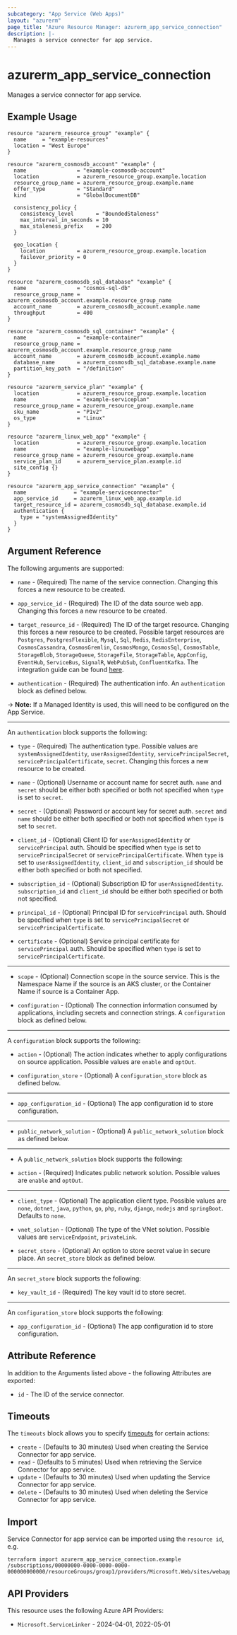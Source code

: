 ```yaml
---
subcategory: "App Service (Web Apps)"
layout: "azurerm"
page_title: "Azure Resource Manager: azurerm_app_service_connection"
description: |-
  Manages a service connector for app service.
---
```


# azurerm_app_service_connection

Manages a service connector for app service.

## Example Usage

```hcl
resource "azurerm_resource_group" "example" {
  name     = "example-resources"
  location = "West Europe"
}

resource "azurerm_cosmosdb_account" "example" {
  name                = "example-cosmosdb-account"
  location            = azurerm_resource_group.example.location
  resource_group_name = azurerm_resource_group.example.name
  offer_type          = "Standard"
  kind                = "GlobalDocumentDB"

  consistency_policy {
    consistency_level       = "BoundedStaleness"
    max_interval_in_seconds = 10
    max_staleness_prefix    = 200
  }

  geo_location {
    location          = azurerm_resource_group.example.location
    failover_priority = 0
  }
}

resource "azurerm_cosmosdb_sql_database" "example" {
  name                = "cosmos-sql-db"
  resource_group_name = azurerm_cosmosdb_account.example.resource_group_name
  account_name        = azurerm_cosmosdb_account.example.name
  throughput          = 400
}

resource "azurerm_cosmosdb_sql_container" "example" {
  name                = "example-container"
  resource_group_name = azurerm_cosmosdb_account.example.resource_group_name
  account_name        = azurerm_cosmosdb_account.example.name
  database_name       = azurerm_cosmosdb_sql_database.example.name
  partition_key_path  = "/definition"
}

resource "azurerm_service_plan" "example" {
  location            = azurerm_resource_group.example.location
  name                = "example-serviceplan"
  resource_group_name = azurerm_resource_group.example.name
  sku_name            = "P1v2"
  os_type             = "Linux"
}

resource "azurerm_linux_web_app" "example" {
  location            = azurerm_resource_group.example.location
  name                = "example-linuxwebapp"
  resource_group_name = azurerm_resource_group.example.name
  service_plan_id     = azurerm_service_plan.example.id
  site_config {}
}

resource "azurerm_app_service_connection" "example" {
  name               = "example-serviceconnector"
  app_service_id     = azurerm_linux_web_app.example.id
  target_resource_id = azurerm_cosmosdb_sql_database.example.id
  authentication {
    type = "systemAssignedIdentity"
  }
}
```

## Argument Reference

The following arguments are supported:

* `name` - (Required) The name of the service connection. Changing this forces a new resource to be created.

* `app_service_id` - (Required) The ID of the data source web app. Changing this forces a new resource to be created.

* `target_resource_id` - (Required) The ID of the target resource. Changing this forces a new resource to be created. Possible target resources are `Postgres`, `PostgresFlexible`, `Mysql`, `Sql`, `Redis`, `RedisEnterprise`, `CosmosCassandra`, `CosmosGremlin`, `CosmosMongo`, `CosmosSql`, `CosmosTable`, `StorageBlob`, `StorageQueue`, `StorageFile`, `StorageTable`, `AppConfig`, `EventHub`, `ServiceBus`, `SignalR`, `WebPubSub`, `ConfluentKafka`. The integration guide can be found [here](https://learn.microsoft.com/en-us/azure/service-connector/how-to-integrate-postgres).

* `authentication` - (Required) The authentication info. An `authentication` block as defined below.

-> **Note:** If a Managed Identity is used, this will need to be configured on the App Service.

---

An `authentication` block supports the following:

* `type` - (Required) The authentication type. Possible values are `systemAssignedIdentity`, `userAssignedIdentity`, `servicePrincipalSecret`, `servicePrincipalCertificate`, `secret`. Changing this forces a new resource to be created.

* `name` - (Optional) Username or account name for secret auth. `name` and `secret` should be either both specified or both not specified when `type` is set to `secret`.

* `secret` - (Optional) Password or account key for secret auth. `secret` and `name` should be either both specified or both not specified when `type` is set to `secret`.

* `client_id` - (Optional) Client ID for `userAssignedIdentity` or `servicePrincipal` auth. Should be specified when `type` is set to `servicePrincipalSecret` or `servicePrincipalCertificate`. When `type` is set to `userAssignedIdentity`, `client_id` and `subscription_id` should be either both specified or both not specified.

* `subscription_id` - (Optional) Subscription ID for `userAssignedIdentity`. `subscription_id` and `client_id` should be either both specified or both not specified.

* `principal_id` - (Optional) Principal ID for `servicePrincipal` auth. Should be specified when `type` is set to `servicePrincipalSecret` or `servicePrincipalCertificate`.

* `certificate` - (Optional) Service principal certificate for `servicePrincipal` auth. Should be specified when `type` is set to `servicePrincipalCertificate`.

---

* `scope` - (Optional) Connection scope in the source service. This is the Namespace Name if the source is an AKS cluster, or the Container Name if source is a Container App.

* `configuration` - (Optional) The connection information consumed by applications, including secrets and connection strings. A `configuration` block as defined below.

---

A `configuration` block supports the following:

* `action` - (Optional) The action indicates whether to apply configurations on source application. Possible values are `enable` and `optOut`.

* `configuration_store` - (Optional) A `configuration_store` block as defined below.

---

* `app_configuration_id` - (Optional) The app configuration id to store configuration.

---

* `public_network_solution` - (Optional) A `public_network_solution` block as defined below.

---

* A `public_network_solution` block supports the following:

* `action` - (Required) Indicates public network solution. Possible values are `enable` and `optOut`.

---

* `client_type` - (Optional) The application client type. Possible values are `none`, `dotnet`, `java`, `python`, `go`, `php`, `ruby`, `django`, `nodejs` and `springBoot`. Defaults to `none`.

* `vnet_solution` - (Optional) The type of the VNet solution. Possible values are `serviceEndpoint`, `privateLink`.

* `secret_store` - (Optional) An option to store secret value in secure place. An `secret_store` block as defined below.

---

An `secret_store` block supports the following:

* `key_vault_id` - (Required) The key vault id to store secret.

---

An `configuration_store` block supports the following:

* `app_configuration_id` - (Optional) The app configuration id to store configuration.

## Attribute Reference

In addition to the Arguments listed above - the following Attributes are exported:

* `id` - The ID of the service connector.

## Timeouts

The `timeouts` block allows you to specify [timeouts](https://developer.hashicorp.com/terraform/language/resources/configure#define-operation-timeouts) for certain actions:

* `create` - (Defaults to 30 minutes) Used when creating the Service Connector for app service.
* `read` - (Defaults to 5 minutes) Used when retrieving the Service Connector for app service.
* `update` - (Defaults to 30 minutes) Used when updating the Service Connector for app service.
* `delete` - (Defaults to 30 minutes) Used when deleting the Service Connector for app service.

## Import

Service Connector for app service can be imported using the `resource id`, e.g.

```shell
terraform import azurerm_app_service_connection.example /subscriptions/00000000-0000-0000-0000-000000000000/resourceGroups/group1/providers/Microsoft.Web/sites/webapp/providers/Microsoft.ServiceLinker/linkers/serviceconnector1
```

## API Providers
<!-- This section is generated, changes will be overwritten -->
This resource uses the following Azure API Providers:

* `Microsoft.ServiceLinker` - 2024-04-01, 2022-05-01
